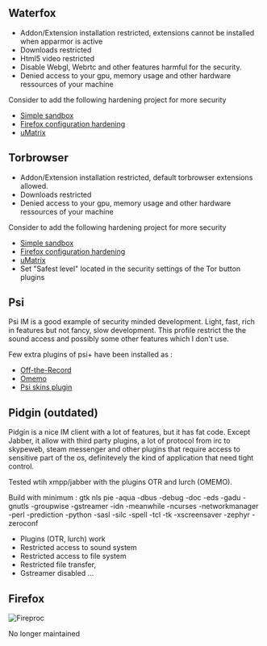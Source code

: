 ## Waterfox

* Addon/Extension installation restricted, extensions cannot  be installed when apparmor is active
* Downloads restricted
* Html5 video restricted
* Disable Webgl, Webrtc and other features harmful for the security.
* Denied access to your gpu, memory usage and other hardware ressources of your machine

Consider to add the following hardening project for more security 

* [Simple sandbox](https://wiki.gentoo.org/wiki/Simple_sandbox)
* [Firefox configuration hardening](https://github.com/pyllyukko/user.js/)
* [uMatrix](https://github.com/gorhill/uMatrix )

## Torbrowser

* Addon/Extension installation restricted, default torbrowser extensions allowed.
* Downloads restricted
* Denied access to your gpu, memory usage and other hardware ressources of your machine

Consider to add the following hardening project for more security 

* [Simple sandbox](https://wiki.gentoo.org/wiki/Simple_sandbox)
* [Firefox configuration hardening](https://github.com/pyllyukko/user.js/)
* [uMatrix](https://github.com/gorhill/uMatrix )
* Set "Safest level" located in the security settings of the Tor button plugins

## Psi

Psi IM is a good example of security minded development. Light, fast, rich in features but not fancy, slow development. This profile restrict the
the sound access and possibly some other features which I don't use.

Few extra plugins of psi+ have been installed as :

* [Off-the-Record](https://otr.cypherpunks.ca/)
* [Omemo](https://conversations.im/omemo/)
* [Psi skins plugin](https://github.com/psi-im/plugins/blob/master/generic/skinsplugin/skinsplugin.cpp)


## Pidgin (outdated)

Pidgin is a nice IM client with a lot of features, but it has fat code. Except Jabber, it allow with third party plugins, a lot of protocol from irc to skypeweb, steam messenger and other plugins that
require access to sensitive part of the os, definitevely the kind of application that need tight control.

Tested wtih xmpp/jabber with the plugins OTR and lurch (OMEMO).

Build with minimum :
gtk nls pie -aqua -dbus -debug -doc -eds -gadu -gnutls -groupwise -gstreamer -idn -meanwhile -ncurses -networkmanager -perl -prediction -python -sasl -silc -spell -tcl -tk -xscreensaver -zephyr -zeroconf

- Plugins (OTR, lurch) work
- Restricted access to sound system
- Restricted access to file system
- Restricted file transfer,
- Gstreamer disabled
...

## Firefox

![Fireproc ](https://raw.githubusercontent.com/g3ngr33n/apparmor-profiles-hardened/master/ffisdead.gif)

No longer maintained
